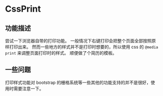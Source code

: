 # CssPrint

## 功能描述
尝试一下浏览器自带的打印功能。
一般情况下右键打印会把整个页面全部按照原样打印出来。
然而一些地方的样式并不是打印时想要的，所以使用 css 的 `@media print` 来调整页面打印时的样式。
顺便做了个简历的模板。

## 一些问题
打印样式功能对 bootstrap 的栅格系统等一些其他的功能支持的并不是很好，使用时需要注意一下。
